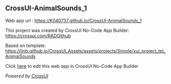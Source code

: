 ## CrossUI-AnimalSounds_1
Web app url : https://K040737.github.io/CrossUI-AnimalSounds_1

This project was created by CrossUI No-Code App Builder: https://crossui.com/RADGithub

Based on template: https://linb.github.io/CrossUI_Assets/assets/projects/Simple/xui_project_tpl_AnimalSounds

Click [here](https://crossui.com/RADGithub/#!from=github&owner=K040737&repo=CrossUI-AnimalSounds_1) to edit this web app in CrossUI No-Code App Builder

<i>Powered by [CrossUI](https://crossui.com)</i>
